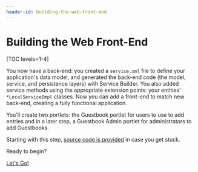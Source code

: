 ```yaml
---
header-id: building-the-web-front-end
---
```


# Building the Web Front-End

[TOC levels=1-4]

You now have a back-end: you created a `service.xml` file to define your
application's data model, and generated the back-end code (the model, service,
and persistence layers) with Service Builder. You also added service methods
using the appropriate extension points: your entities' `*LocalServiceImpl`
classes. Now you can add a front-end to match new back-end, creating a fully
functional application. 

You'll create two portlets: the Guestbook portlet for users to use to add
entries and in a later step, a Guestbook Admin portlet for administrators to add
Guestbooks. 

Starting with this step, [source code is provided](https://github.com/liferay/liferay-docs/tree/master/developer/tutorials/code/guestbook/04-web-front-end)
in case you get stuck.

Ready to begin? 

<a class="go-link btn btn-primary" href="/docs/7-2/tutorials/-/knowledge_base/t/creating-the-web-project">Let's Go!<span class="icon-circle-arrow-right"></span></a>
